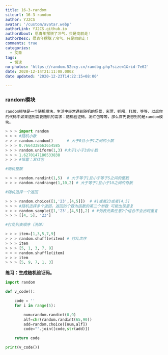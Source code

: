 ```yaml
---
title: 16-3-random
siteurl: 16-3-random
author: YJ2CS
avatar: '/custom/avatar.webp'
authorLink: YJ2CS.github.io
authorAbout: 愿青年摆脱了冷气，只是向前走！
authorDesc: 愿青年摆脱了冷气，只是向前走！
comments: true
categories:
  - 文章
tags:
  - 悦读
no-photos: 'https://random.52ecy.cn/randbg.php?size=1&rid-7e62'
date: 2020-12-14T21:11:08.000Z
date updated: '2020-12-23T14:22:15+08:00'

---
```


### **random模块**

    random模块是一个随机模块，生活中经常遇到随机的场景，彩票，抓阄，打牌，等等，以后你的代码中如果遇到需要随机的需求：随机验证码，发红包等等，那么首先要想到的是random模块。

```python
> > > import random
> > > #随机小数
> > > random.random()      # 大于0且小于1之间的小数
> > > 0.7664338663654585
> > > random.uniform(1,3) #大于1小于3的小数
> > > 1.6270147180533838
> > > #恒富：发红包

#随机整数

> > > random.randint(1,5)  # 大于等于1且小于等于5之间的整数
> > > random.randrange(1,10,2) # 大于等于1且小于10之间的奇数

#随机选择一个返回

> > > random.choice([1,'23',[4,5]])  # #1或者23或者[4,5]
> > > #随机选择多个返回，返回的个数为函数的第二个参数 可能出现重复
> > > random.sample([1,'23',[4,5]],2) # #列表元素任意2个组合不会出现重复
> > > [[4, 5], '23']

#打乱列表顺序（洗牌）

> > > item=[1,3,5,7,9]
> > > random.shuffle(item) # 打乱次序
> > > item
> > > [5, 1, 3, 7, 9]
> > > random.shuffle(item)
> > > item
> > > [5, 9, 7, 1, 3]
```

**练习：生成随机验证码。**

```python
import random

def v_code():

    code = ''
    for i in range(5):

        num=random.randint(0,9)
        alf=chr(random.randint(65,90))
        add=random.choice([num,alf])
        code="".join([code,str(add)])

    return code

print(v_code())
```
